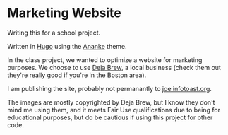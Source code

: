 # Marketing Website

Writing this for a school project.

Written in [Hugo](https://gohugo.io) using the [Ananke](https://github.com/theNewDynamic/gohugo-theme-ananke) theme.

In the class project, we wanted to optimize a website for marketing purposes. We choose to use [Deja Brew](https://www.deja-brewsouthie.com/), a local business (check them out they're really good if you're in the Boston area).

I am publishing the site, probably not permanantly to [joe.infotoast.org](https://joe.infotoast.org).

The images are mostly copyrighted by Deja Brew, but I know they don't mind me using them, and it meets Fair Use qualifications due to being for educational purposes, but do be cautious if using this project for other code.
